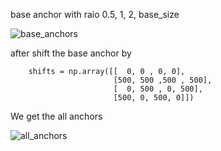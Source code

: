 base anchor with raio 0.5, 1, 2, base_size

![base_anchors](/home/lining/Gluon_learn/Neural-Network-Replication/anchor_generation_experiment/base_anchors.png)

after shift the base anchor by 

```
    shifts = np.array([[  0, 0 , 0, 0], 
                       [500, 500 ,500 , 500],
                       [  0, 500 , 0, 500], 
                       [500, 0, 500, 0]])
```

We get the all anchors

![all_anchors](/home/lining/Gluon_learn/Neural-Network-Replication/anchor_generation_experiment/all_anchors.png)

